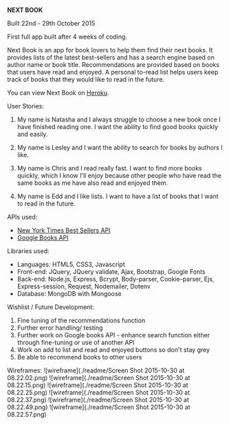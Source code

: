 <strong>NEXT BOOK</strong>

Built 22nd - 29th October 2015

First full app built after 4 weeks of coding.

Next Book is an app for book lovers to help them find their next books.
It provides lists of the latest best-sellers and has a search engine based on author
name or book title. Recommendations are provided based on books that users
have read and enjoyed. A personal to-read list helps users keep track of books
that they would like to read in the future.

You can view Next Book on [Heroku](https://next-book.herokuapp.com).

User Stories:
1. My name is Natasha and I always struggle to choose a new book once I have finished
reading one. I want the ability to find good books quickly and easily.

2. My name is Lesley and I want the ability to search for books by authors I like.

3. My name is Chris and I read really fast. I want to find more books quickly,
which I know I'll enjoy because other people who have read the same books as me
have also read and enjoyed them.

4. My name is Edd and I like lists. I want to have a list of books that I want
to read in the future.


APIs used:
- [New York Times Best Sellers API](http://developer.nytimes.com/docs/best_sellers_api)
- [Google Books API](https://developers.google.com/books/docs/overview)


Libraries used:
- Languages: HTML5, CSS3, Javascript
- Front-end: JQuery, JQuery validate, Ajax, Bootstrap, Google Fonts
- Back-end: Node.js, Express, Bcrypt, Body-parser, Cookie-parser, Ejs, Express-session, Request, Nodemailer, Dotenv
- Database: MongoDB with Mongoose


Wishlist / Future Development:
1. Fine tuning of the recommendations function
2. Further error handling/ testing
3. Further work on Google books API - enhance search function either through fine-tuning
or use of another API
4. Work on add to list and read and enjoyed buttons so don't stay grey
5. Be able to recommend books to other users


Wireframes:
![wireframe](./readme/Screen Shot 2015-10-30 at 08.22.02.png)
![wireframe](./readme/Screen Shot 2015-10-30 at 08.22.15.png)
![wireframe](./readme/Screen Shot 2015-10-30 at 08.22.25.png)
![wireframe](./readme/Screen Shot 2015-10-30 at 08.22.37.png)
![wireframe](./readme/Screen Shot 2015-10-30 at 08.22.49.png)
![wireframe](./readme/Screen Shot 2015-10-30 at 08.22.57.png)
